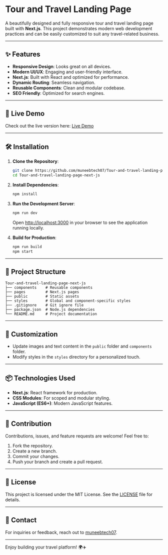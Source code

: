# Tour and Travel Landing Page

A beautifully designed and fully responsive tour and travel landing page built with **Next.js**. This project demonstrates modern web development practices and can be easily customized to suit any travel-related business.

---

## ✨ Features

- **Responsive Design**: Looks great on all devices.
- **Modern UI/UX**: Engaging and user-friendly interface.
- **Next.js**: Built with React and optimized for performance.
- **Dynamic Routing**: Seamless navigation.
- **Reusable Components**: Clean and modular codebase.
- **SEO Friendly**: Optimized for search engines.

---

## 🚀 Live Demo

Check out the live version here:
[Live Demo](https://kashmirtourpackage.himalayanmountainsports.com/)

---

## 🛠️ Installation

1. **Clone the Repository**:

   ```bash
   git clone https://github.com/muneebtech07/Tour-and-travel-landing-page-next-js.git
   cd Tour-and-travel-landing-page-next-js
   ```

2. **Install Dependencies**:

   ```bash
   npm install
   ```

3. **Run the Development Server**:

   ```bash
   npm run dev
   ```

   Open [http://localhost:3000](http://localhost:3000) in your browser to see the application running locally.

4. **Build for Production**:

   ```bash
   npm run build
   npm start
   ```

---

## 📂 Project Structure

```
Tour-and-travel-landing-page-next-js
├── components    # Reusable components
├── pages         # Next.js pages
├── public        # Static assets
├── styles        # Global and component-specific styles
├── .gitignore    # Git ignore file
├── package.json  # Node.js dependencies
└── README.md     # Project documentation
```

---

## 🎨 Customization

- Update images and text content in the `public` folder and `components` folder.
- Modify styles in the `styles` directory for a personalized touch.

---

## 📦 Technologies Used

- **Next.js**: React framework for production.
- **CSS Modules**: For scoped and modular styling.
- **JavaScript (ES6+)**: Modern JavaScript features.

---

## 🤝 Contribution

Contributions, issues, and feature requests are welcome! Feel free to:

1. Fork the repository.
2. Create a new branch.
3. Commit your changes.
4. Push your branch and create a pull request.

---

## 📝 License

This project is licensed under the MIT License. See the [LICENSE](LICENSE) file for details.

---

## 📧 Contact

For inquiries or feedback, reach out to [muneebtech07](https://github.com/muneebtech07).

---

Enjoy building your travel platform! 🌍✈️
